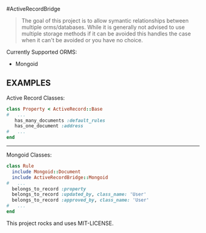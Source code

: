 #ActiveRecordBridge

> The goal of this project is to allow symantic relationships between multiple orms/databases.
> While it is generally not advised to use multiple storage methods if it can be avoided this handles
> the case when it can't be avoided or you have no choice.

Currently Supported ORMS:
* Mongoid

## EXAMPLES

Active Record Classes:
```ruby
class Property < ActiveRecord::Base
#   ...
   has_many_documents :default_rules
   has_one_document :address
#   ...
end
```
----
Mongoid Classes:
```ruby
class Rule
  include Mongoid::Document
  include ActiveRecordBridge::Mongoid
#   ...
  belongs_to_record :property
  belongs_to_record :updated_by, class_name: 'User'
  belongs_to_record :approved_by, class_name: 'User'
#   ...
end
```

This project rocks and uses MIT-LICENSE.
